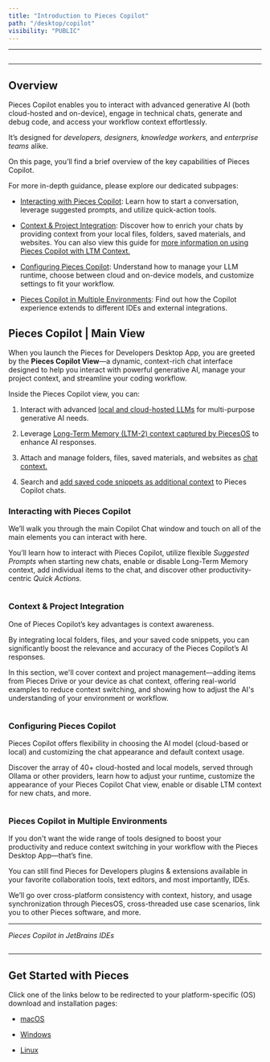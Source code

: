 ```yaml
---
title: "Introduction to Pieces Copilot"
path: "/desktop/copilot"
visibility: "PUBLIC"
---
```

***

<Image src="https://storage.googleapis.com/hashnode_product_documentation_assets/desktop_app_assets/pfd_docs_figmas/pieces_copilot.png" alt="" align="center" fullwidth="true" />

***

## Overview

Pieces Copilot enables you to interact with advanced generative AI (both cloud-hosted and on-device), engage in technical chats, generate and debug code, and access your workflow context effortlessly.

It’s designed for *developers, designers, knowledge workers,* and *enterprise teams* alike.

On this page, you’ll find a brief overview of the key capabilities of Pieces Copilot.

For more in-depth guidance, please explore our dedicated subpages:

* [Interacting with Pieces Copilot](https://docs.pieces.app/products/desktop/copilot/interaction): Learn how to start a conversation, leverage suggested prompts, and utilize quick-action tools.

- [Context & Project Integration](https://docs.pieces.app/products/desktop/copilot/integration): Discover how to enrich your chats by providing context from your local files, folders, saved materials, and websites. You can also view this guide for [more information on using Pieces Copilot with LTM Context.](https://docs.pieces.app/products/quick-guides/copilot-with-context)

* [Configuring Pieces Copilot](https://docs.pieces.app/products/desktop/copilot/configuration): Understand how to manage your LLM runtime, choose between cloud and on-device models, and customize settings to fit your workflow.

- [Pieces Copilot in Multiple Environments](https://docs.pieces.app/products/desktop/copilot/multiple-environments): Find out how the Copilot experience extends to different IDEs and external integrations.

## Pieces Copilot | Main View

When you launch the Pieces for Developers Desktop App, you are greeted by the **Pieces Copilot View**—a dynamic, context-rich chat interface designed to help you interact with powerful generative AI, manage your project context, and streamline your coding workflow.

Inside the Pieces Copilot view, you can:

1. Interact with advanced [local and cloud-hosted LLMs](https://docs.pieces.app/products/desktop/copilot/interaction) for multi-purpose generative AI needs.

2. Leverage [Long-Term Memory (LTM-2) context captured by PiecesOS](https://docs.pieces.app/products/desktop/copilot/integration) to enhance AI responses.

3. Attach and manage folders, files, saved materials, and websites as [chat context.](https://docs.pieces.app/products/desktop/copilot/integration#adding-folders)

4. Search and [add saved code snippets as additional context](https://docs.pieces.app/products/desktop/copilot/integration#enriching-chats-with-saved-materials) to Pieces Copilot chats.

### Interacting with Pieces Copilot

We’ll walk you through the main Copilot Chat window and touch on all of the main elements you can interact with here.

You’ll learn how to interact with Pieces Copilot, utilize flexible *Suggested Prompts* when starting new chats, enable or disable Long-Term Memory context, add individual items to the chat, and discover other productivity-centric *Quick Actions.*

<Image src="https://storage.googleapis.com/hashnode_product_documentation_assets/desktop_app_assets/pieces_copilot/pieces_copilot_MAIN/gifs/nteracting_with_pieces_copilot_parent_page.gif" alt="" align="center" fullwidth="true" />

### Context & Project Integration

One of Pieces Copilot’s key advantages is context awareness.

By integrating local folders, files, and your saved code snippets, you can significantly boost the relevance and accuracy of the Pieces Copilot’s AI responses.

In this section, we'll cover context and project management—adding items from Pieces Drive or your device as chat context, offering real-world examples to reduce context switching, and showing how to adjust the AI's understanding of your environment or workflow.

<Image src="https://storage.googleapis.com/hashnode_product_documentation_assets/desktop_app_assets/pieces_copilot/pieces_copilot_MAIN/gifs/context_and_project_integration_parent_page_gif.gif" alt="" align="center" fullwidth="true" />

### Configuring Pieces Copilot

Pieces Copilot offers flexibility in choosing the AI model (cloud-based or local) and customizing the chat appearance and default context usage.

Discover the array of 40+ cloud-hosted and local models, served through Ollama or other providers, learn how to adjust your runtime, customize the appearance of your Pieces Copilot Chat view, enable or disable LTM context for new chats, and more.

<Image src="https://storage.googleapis.com/hashnode_product_documentation_assets/desktop_app_assets/pieces_copilot/pieces_copilot_MAIN/configuring_pieces_copilot_parent_page.png" alt="" align="center" fullwidth="true" />

### Pieces Copilot in Multiple Environments

If you don't want the wide range of tools designed to boost your productivity and reduce context switching in your workflow with the Pieces Desktop App—that’s fine.

You can still find Pieces for Developers plugins & extensions available in your favorite collaboration tools, text editors, and most importantly, IDEs.

We’ll go over cross-platform consistency with context, history, and usage synchronization through PiecesOS, cross-threaded use case scenarios, link you to other Pieces software, and more.

***

*Pieces Copilot in JetBrains IDEs*

<Image src="https://storage.googleapis.com/hashnode_product_documentation_assets/desktop_app_assets/pieces_copilot/pieces_copilot_MAIN/pieces_copilot_in_multiple_environments_parent_page.png" alt="" align="center" fullwidth="true" />

***

## Get Started with Pieces

Click one of the links below to be redirected to your platform-specific (OS) download and installation pages:

* [macOS](https://docs.pieces.app/products/meet-pieces/macos-installation-guide)

* [Windows](https://docs.pieces.app/products/meet-pieces/windows-installation-guide)

* [Linux](https://docs.pieces.app/products/meet-pieces/linux-installation-guide)
